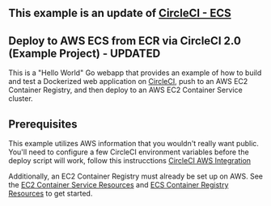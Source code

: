 ## This example is an update of [CircleCI - ECS](https://circleci.com/docs/1.0/continuous-deployment-with-aws-ec2-container-service/)

## Deploy to AWS ECS from ECR via CircleCI 2.0 (Example Project) - UPDATED

This is a "Hello World" Go webapp that provides an example of how to build and test a Dockerized
web application on [CircleCI](https://circleci.com), push to an AWS EC2 Container Registry, and then deploy to an AWS
EC2 Container Service cluster.

## Prerequisites

This example utilizes AWS information that you wouldn't really want public. You'll need to configure a few CircleCI environment variables before the deploy script will work, follow this instrucctions [CircleCI AWS Integration](https://circleci.com/docs/2.0/deployment-integrations/#aws-deployment)


Additionally, an EC2 Container Registry must already be set up on AWS. See the [EC2 Container Service Resources](https://aws.amazon.com/ecs/) and [ECS Container Registry Resources](https://aws.amazon.com/ecr/) to get started.
